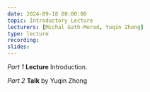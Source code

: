 ```yaml
---
date: 2024-09-18 00:00:00
topic: Introductory Lecture
lecturers: [Michal Gath-Morad, Yuqin Zhong]
type: lecture
recording:
slides:
---
```


_Part 1_ **Lecture** Introduction.

_Part 2_ **Talk** by Yuqin Zhong